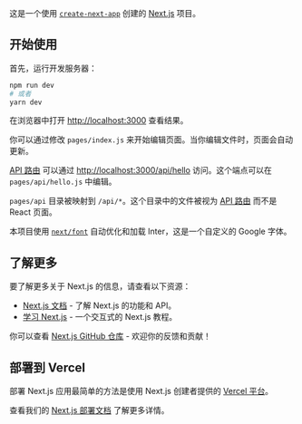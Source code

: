 这是一个使用 [`create-next-app`](https://github.com/vercel/next.js/tree/canary/packages/create-next-app) 创建的 [Next.js](https://nextjs.org/) 项目。

## 开始使用

首先，运行开发服务器：

```bash
npm run dev
# 或者
yarn dev
```

在浏览器中打开 [http://localhost:3000](http://localhost:3000) 查看结果。

你可以通过修改 `pages/index.js` 来开始编辑页面。当你编辑文件时，页面会自动更新。

[API 路由](https://nextjs.org/docs/api-routes/introduction) 可以通过 [http://localhost:3000/api/hello](http://localhost:3000/api/hello) 访问。这个端点可以在 `pages/api/hello.js` 中编辑。

`pages/api` 目录被映射到 `/api/*`。这个目录中的文件被视为 [API 路由](https://nextjs.org/docs/api-routes/introduction) 而不是 React 页面。

本项目使用 [`next/font`](https://nextjs.org/docs/basic-features/font-optimization) 自动优化和加载 Inter，这是一个自定义的 Google 字体。

## 了解更多

要了解更多关于 Next.js 的信息，请查看以下资源：

- [Next.js 文档](https://nextjs.org/docs) - 了解 Next.js 的功能和 API。
- [学习 Next.js](https://nextjs.org/learn) - 一个交互式的 Next.js 教程。

你可以查看 [Next.js GitHub 仓库](https://github.com/vercel/next.js/) - 欢迎你的反馈和贡献！

## 部署到 Vercel

部署 Next.js 应用最简单的方法是使用 Next.js 创建者提供的 [Vercel 平台](https://vercel.com/new?utm_medium=default-template&filter=next.js&utm_source=create-next-app&utm_campaign=create-next-app-readme)。

查看我们的 [Next.js 部署文档](https://nextjs.org/docs/deployment) 了解更多详情。
